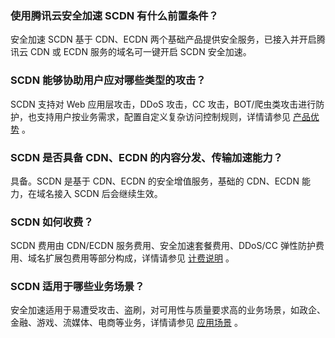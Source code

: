 ### 使用腾讯云安全加速 SCDN 有什么前置条件？

安全加速 SCDN 基于 CDN、ECDN 两个基础产品提供安全服务，已接入并开启腾讯云 CDN 或 ECDN 服务的域名可一键开启 SCDN 安全加速。

### SCDN 能够协助用户应对哪些类型的攻击？

SCDN 支持对 Web 应用层攻击，DDoS 攻击，CC 攻击，BOT/爬虫类攻击进行防护，也支持用户按业务需求，配置自定义复杂访问控制规则，详情请参见 [产品优势](https://cloud.tencent.com/document/product/1226/44181) 。

### SCDN 是否具备 CDN、ECDN 的内容分发、传输加速能力？

具备。SCDN 是基于 CDN、ECDN 的安全增值服务，基础的 CDN、ECDN 能力，在域名接入 SCDN 后会继续生效。

### SCDN 如何收费？

SCDN 费用由 CDN/ECDN 服务费用、安全加速套餐费用、DDoS/CC 弹性防护费用、域名扩展包费用等部分构成，详情请参见 [计费说明](https://cloud.tencent.com/document/product/1226/44184) 。

### SCDN 适用于哪些业务场景？

安全加速适用于易遭受攻击、盗刷，对可用性与质量要求高的业务场景，如政企、金融、游戏、流媒体、电商等业务，详情请参见 [应用场景](https://cloud.tencent.com/document/product/1226/44182) 。
